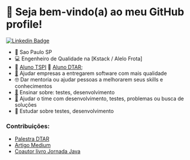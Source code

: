 # 👋 Seja bem-vindo(a) ao meu GitHub profile!

[![Linkedin Badge](https://img.shields.io/badge/-LinkedIn-blue?style=flat-square&logo=Linkedin&logoColor=white&link=https://www.linkedin.com/in/diego-rocha/)](https://www.linkedin.com/in/diego-rocha/) 

- 📍 Sao Paulo SP
- 💻 Engenheiro de Qualidade na [Kstack / Alelo Frota]
- 💜 [Aluno TSPI](https://tspi.juliodelima.com.br) 🧡 [Aluno DTAR](https://descomplicando.juliodelima.com.br);
- [🚀](https://emojipedia.org/travel-places/) Ajudar empresas a entregarem software com mais qualidade
- 🤓 Dar mentoria ou ajudar pessoas a melhorarem seus skills e conhecimentos
- [📖](https://emojipedia.org/world-book-day/) Ensinar sobre: testes, desenvolvimento
- [📖](https://emojipedia.org/world-book-day/) Ajudar o time com desenvolvimento, testes, problemas ou busca de soluções
- 🧠 Estudar sobre testes, desenvolvimento

### Contribuições:
- [Palestra DTAR](https://www.youtube.com/watch?v=cDBewH3JBn8)
- [Artigo Medium](https://medium.com/revista-dtar/qa-analisar-ou-n%C3%A3o-log-c%C3%B3digo-ao-realizar-os-testes-2dd3d2b03b0d)
- [Coautor livro Jornada Java]([https://www.brasport.com.br/informatica-e-tecnologia/java/jornada-java/](https://www.brasport.com.br/informatica-e-tecnologia/java/jornada-java/))
 

